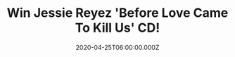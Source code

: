 ---
campaign-uuid: "c-0da3fb80-b790-42bc-ab5d-dc51337c7874"
type: "Competition"
category: "Music"
date: "2020-04-25T06:00:00.000Z"
end-date: "2020-06-25T23:59:00.000Z"
disable-form: false
is_promoted: false
has_entry_page: true
title: "Win Jessie Reyez 'Before Love Came To Kill Us' CD!"
competition-description: "<p>'Before Love Came To Kill Us' is the debut studio album\
  \ by the Canadian singer-songwriter Jessie Reyez. One of the most successful albums\
  \ of the year featuring her singles 'Imported', 'Crazy' and 'Love in the Dark'.\
  \ We are giving away one copy of Reyez new album to one lucky NME AAA member.</p>\n\
  <p>Maybe it's you? Click below for a chance to win now!</p>\n"
hero-header: "Win Jessie Reyez 'Before Love Came To Kill Us' CD!"
terms-confirmation: "N/A"
banner-img: "https://assets.expresslyapp.com/asset-460b7deb-b0c5-40e3-b962-898694210154.jpg"
logo-left-href: "aaa.nme.com"
logo-left-image: "https://assets.expresslyapp.com/asset-cf86e58f-7a83-48de-8d43-43b0760ba767.jpg"
logo-left-title: "NME AAA"
bg-image-hero: "https://assets.expresslyapp.com/asset-0e63bcd7-0e9d-4d24-ac42-cc6916593757.jpg"
bg-image-first: "https://assets.expresslyapp.com/asset-7730ff9b-8be6-4185-8dd6-164ae0eefb29.jpg"
section1-content: "<p>'Before Love Came To Kill Us' is the debut studio album by the\
  \ Canadian singer-songwriter Jessie Reyez. Her album features the singles 'Imported',\
  \ 'Crazy' and 'Love in the Dark'.</p>\n<p>Are you her biggest fan? We are giving\
  \ away a copy of her cd to one lucky NME AAA member. Enter below and it could be\
  \ yours.</p>\n<p>Good luck!</p>\n"
entry-title: "Win Jessie Reyez 'Before Love Came To Kill Us' CD!"
entry-content: "<p>Enter the draw to win Jessie Reyez 'Before Love Came To Kill Us'\
  \ CD by completing the form below before 23:59 on the 25th of June 2020.</p>\n"
has-winner: true
winner-title: "CONGRATULATIONS to Jean S. who won Jessie Reyez 'Before Love Came To\
  \ Kill Us' CD!"
winner-banner: "https://assets.expresslyapp.com/asset-21c23f0c-b566-4ca5-88c2-3803193cc406.jpg"
prize-description: "Jessie Reyez 'Before Love Came To Kill Us' CD!"
special-conditions: "Multiple entries are allowed up to one every day."
country-restrictions:
- "GB"
---